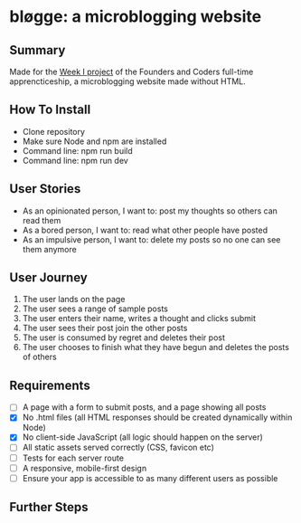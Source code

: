 # bløgge: a microblogging website

## Summary

Made for the [Week I project](https://learn.foundersandcoders.com/course/syllabus/apprenticeship/server/project/) of the Founders and Coders full-time apprencticeship, a microblogging website made without HTML. 

## How To Install

- Clone repository
- Make sure Node and npm are installed
- Command line: npm run build
- Command line: npm run dev

## User Stories

- As an opinionated person, I want to: post my thoughts so others can read them
- As a bored person, I want to: read what other people have posted 
- As an impulsive person, I want to: delete my posts so no one can see them anymore

## User Journey

1. The user lands on the page
2. The user sees a range of sample posts
3. The user enters their name, writes a thought and clicks submit
4. The user sees their post join the other posts
5. The user is consumed by regret and deletes their post
6. The user chooses to finish what they have begun and deletes the posts of others

## Requirements

- [ ] A page with a form to submit posts, and a page showing all posts
- [x] No .html files (all HTML responses should be created dynamically within Node)
- [x] No client-side JavaScript (all logic should happen on the server)
- [ ] All static assets served correctly (CSS, favicon etc)
- [ ] Tests for each server route
- [ ] A responsive, mobile-first design
- [ ] Ensure your app is accessible to as many different users as possible

## Further Steps
